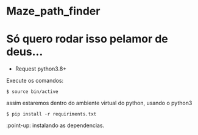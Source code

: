 # Maze_path_finder

# Só quero rodar isso pelamor de deus...
- Request python3.8+

Execute os comandos:
 ```
 $ source bin/active
 ```
 assim estaremos dentro do ambiente virtual do python, usando o python3

 ```
 $ pip install -r requiriments.txt
 ```

 :point-up: instalando as dependencias.